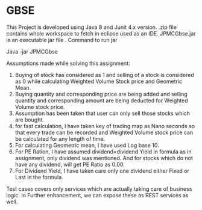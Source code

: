 # GBSE
This Project is developed using Java 8 and Junit 4.x version.
.zip file contains whole workspace to fetch in eclipse used as an IDE.
JPMCGbse.jar is an executable jar file .
Command to run jar

Java -jar JPMCGbse

Assumptions made while solving this assignment:
1.  Buying of stock has considered as 1 and selling of a stock is considered as 0 while calculating Weighted Volume Stock price and Geometric Mean.
2.  Buying quantity and corresponding price are being added and selling quantity and corresponding amount are being deducted for Weighted Volume stock price.
3.  Assumption has been taken that user can only sell those stocks which are bought.
4.  for fast calculation, I have taken key of trading map as Nano seconds so that every trade can be recorded and Weighted Volume stock price can be calculated for any length of time.
5.  For calculating Geometric mean, I have used Log base 10.
6.  For PE Ration, I have assumed dividend=dividend Yield in formula as in assignment, only dividend was mentioned.
    And for stocks which do not have any dividend, will get PE Ratio as 0.00.
7.  For Dividend Yield, I have taken care only one dividend either Fixed or Last in the formula.

Test cases covers only services which are actually taking care of business logic. In Further enhancement, we can expose these as REST services as well.




